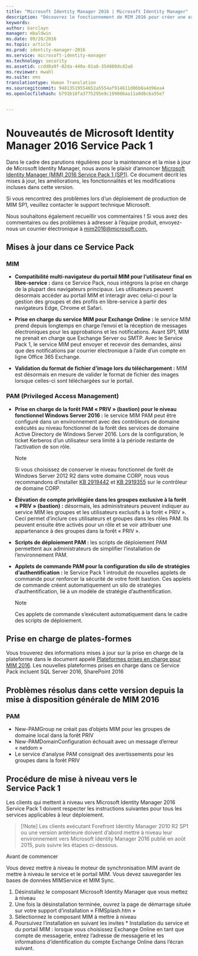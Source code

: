 ```yaml
---
title: "Microsoft Identity Manager 2016 | Microsoft Identity Manager"
description: "Découvrez le fonctionnement de MIM 2016 pour créer une expérience de gestion d’identité plus sûre et plus pratique dans le cloud et sur site."
keywords: 
author: barclayn
manager: mbaldwin
ms.date: 09/28/2016
ms.topic: article
ms.prod: identity-manager-2016
ms.service: microsoft-identity-manager
ms.technology: security
ms.assetid: ccdd8a9f-02da-440a-81a8-354800dcd2a8
ms.reviewer: mwahl
ms.suite: ems
translationtype: Human Translation
ms.sourcegitcommit: 94813519554652a5554af914611d06b8a4d96ea4
ms.openlocfilehash: b791b18fa3775295e9c199086aa11a0d6c6a55e7


---
```

# Nouveautés de Microsoft Identity Manager 2016 Service Pack 1 #

Dans le cadre des parutions régulières pour la maintenance et la mise à jour de Microsoft Identity Manager, nous avons le plaisir d’annoncer [Microsoft Identity Manager (MIM) 2016 Service Pack 1 (SP1)](https://msdn.microsoft.com/subscriptions/downloads/?fileid=70212#searchTerm=&Languages=en&PageSize=10&PageIndex=0&FileId=70212). Ce document décrit les mises à jour, les améliorations, les fonctionnalités et les modifications incluses dans cette version.

Si vous rencontrez des problèmes lors d’un déploiement de production de MIM SP1, veuillez contacter le support technique Microsoft.

Nous souhaitons également recueillir vos commentaires ! Si vous avez des commentaires ou des problèmes à adresser à l’équipe produit, envoyez-nous un courrier électronique à [mim2016@microsoft.com.](mailto:mim2016@microsoft.com)



## Mises à jour dans ce Service Pack #

### MIM

- **Compatibilité multi-navigateur du portail MIM pour l’utilisateur final en libre-service :** dans ce Service Pack, nous intégrons la prise en charge de la plupart des navigateurs principaux. Les utilisateurs peuvent désormais accéder au portail MIM et interagir avec celui-ci pour la gestion des groupes et des profils en libre-service à partir des navigateurs Edge, Chrome et Safari.

- **Prise en charge du service MIM pour Exchange Online :** le service MIM prend depuis longtemps en charge l’envoi et la réception de messages électroniques pour les approbations et les notifications. Avant SP1, MIM ne prenait en charge que Exchange Server ou SMTP. Avec le Service Pack 1, le service MIM peut envoyer et recevoir des demandes, ainsi que des notifications par courrier électronique à l’aide d’un compte en ligne Office 365 Exchange.

- **Validation du format de fichier d’image lors du téléchargement :** MIM est désormais en mesure de valider le format de fichier des images lorsque celles-ci sont téléchargées sur le portail.

### PAM (Privileged Access Management)

- **Prise en charge de la forêt PAM « PRIV » (bastion) pour le niveau fonctionnel Windows Server 2016 :** le service MIM PAM peut être configuré dans un environnement avec des contrôleurs de domaine exécutés au niveau fonctionnel de la forêt des services de domaine Active Directory de Windows Server 2016. Lors de la configuration, le ticket Kerberos d’un utilisateur sera limité à la période restante de l’activation de son rôle.

    >[!Note]
    Si vous choisissez de conserver le niveau fonctionnel de forêt de Windows Server 2012 R2 dans votre domaine CORP, nous vous recommandons d’installer [KB 2919442](https://support.microsoft.com/en-us/kb/2919442) et [KB 2919355](https://support.microsoft.com/en-us/kb/2919355) sur le contrôleur de domaine CORP.

- **Élévation de compte privilégiée dans les groupes exclusive à la forêt « PRIV » (bastion) :** désormais, les administrateurs peuvent indiquer au service MIM les groupes et les utilisateurs exclusifs à la forêt « PRIV ». Ceci permet d’inclure ces utilisateurs et groupes dans les rôles PAM.  Ils peuvent ensuite être activés pour un rôle et se voir attribuer une appartenance à des groupes dans la forêt « PRIV ».

- **Scripts de déploiement PAM :** les scripts de déploiement PAM permettent aux administrateurs de simplifier l’installation de l’environnement PAM.

- **Applets de commande PAM pour la configuration du silo de stratégies d’authentification :** le Service Pack 1 introduit de nouvelles applets de commande pour renforcer la sécurité de votre forêt bastion. Ces applets de commande créent automatiquement un silo de stratégies d’authentification, lié à un modèle de stratégie d’authentification.

    >[!Note]
    Ces applets de commande s’exécutent automatiquement dans le cadre des scripts de déploiement.


## Prise en charge de plates-formes
Vous trouverez des informations mises à jour sur la prise en charge de la plateforme dans le document appelé [Plateformes prises en charge pour MIM 2016](/microsoft-identity-manager/plan-design/microsoft-identity-manager-2016-supported-platforms).  Les nouvelles plateformes prises en charge dans ce Service Pack incluent SQL Server 2016, SharePoint 2016

## Problèmes résolus dans cette version depuis la mise à disposition générale de MIM 2016

### PAM
- New-PAMGroup ne créait pas d’objets MIM pour les groupes de domaine local dans la forêt PRIV
- New-PAMDomainConfiguration échouait avec un message d’erreur « netdom »
- Le service d’analyse PAM consignait des avertissements pour les groupes dans la forêt PRIV

## Procédure de mise à niveau vers le Service Pack 1

Les clients qui mettent à niveau vers Microsoft Identity Manager 2016 Service Pack 1 doivent respecter les instructions suivantes pour tous les services applicables à leur déploiement.

>[!Note] Les clients exécutant Forefront Identity Manager 2010 R2 SP1 ou une version antérieure doivent d’abord mettre à niveau leur environnement vers Microsoft Identity Manager 2016 publié en août 2015, puis suivre les étapes ci-dessous.

Avant de commencer

Vous devez mettre à niveau le moteur de synchronisation MIM avant de mettre à niveau le service et le portail MIM.
Vous devez sauvegarder les bases de données MIMService et MIM Sync.

  1. Désinstallez le composant Microsoft Identity Manager que vous mettez à niveau
  2. Une fois la désinstallation terminée, ouvrez la page de démarrage située sur votre support d’installation « FIMSplash.htm »
  3. Sélectionnez le composant MIM à mettre à niveau
  4. Poursuivez l’installation en suivant les invites
    * Installation du service et du portail MIM : lorsque vous choisissez Exchange Online en tant que compte de messagerie, entrez l’adresse de messagerie et les informations d’identification du compte Exchange Online dans l’écran suivant.



<!--HONumber=Sep16_HO4-->


